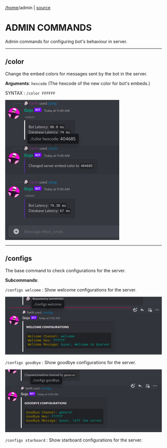 [/home](index.rst)/admin | [source](https://github.com/sarthhh/gojo/blob/main/src/extensions/admin.py)

# ADMIN COMMANDS
Admin commands for configuring bot's behaviour in server.

--------

## /color
 Change the embed colors for messages sent by the bot in the server.

**Arguments**: 
`hexcode` (The hexcode of the new color for bot's embeds.)


SYNTAX : `/color FFFFFF`

![](images/color.png)

--------

## /configs
The base command to check configurations for the server.


**Subcommands**:

`/configs welcome` : Show welcome configurations for the server.

![](images/welcome_config.png) 

`/configs goodbye` : Show goodbye configurations for the server.

![](images/goodbye_configs.png)

`/configs starboard` : Show starboard configurations for the server.